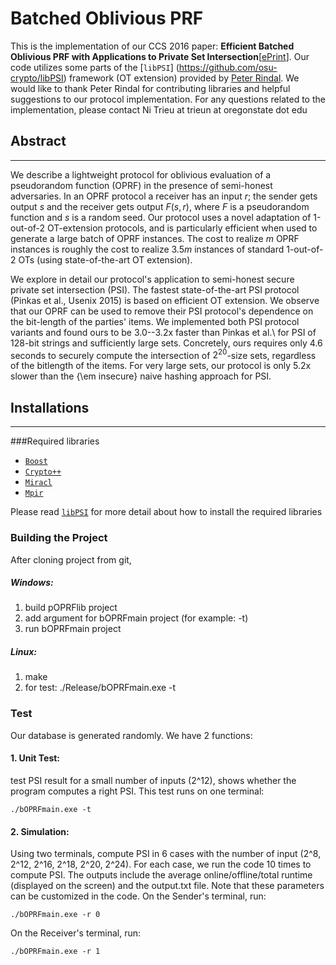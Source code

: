 # Batched Oblivious PRF
This is the implementation of our CCS 2016 paper: **Efficient Batched Oblivious PRF with Applications to Private Set Intersection**[[ePrint](https://eprint.iacr.org/2016/799)]. Our code utilizes some parts of the [`libPSI`] (https://github.com/osu-crypto/libPSI) framework (OT extension) provided by [Peter Rindal](http://web.engr.oregonstate.edu/~rindalp/). We would like to thank Peter Rindal for contributing libraries and helpful suggestions to our protocol implementation. For any questions related to the implementation, please contact Ni Trieu at trieun at oregonstate dot edu

## Abstract
---
We describe a lightweight protocol for oblivious evaluation of a pseudorandom function (OPRF) in the presence of semi-honest adversaries. In an OPRF protocol a receiver has an input $r$; the sender gets output $s$ and the receiver gets output $F(s,r)$, where $F$ is a pseudorandom function and $s$ is a random seed. Our protocol uses a novel adaptation of 1-out-of-2 OT-extension protocols, and is particularly efficient when used to generate a large batch of OPRF instances. The cost to realize $m$ OPRF instances is roughly the cost to realize $3.5 m$ instances of standard 1-out-of-2 OTs (using state-of-the-art OT extension).

We explore in detail our protocol's application to semi-honest secure private set intersection (PSI). The fastest state-of-the-art PSI protocol (Pinkas et al., Usenix 2015) is based on efficient OT extension. We observe that our OPRF can be used to remove their PSI protocol's dependence on the bit-length of the parties' items. We implemented both PSI protocol variants and found ours to be 3.0--3.2x faster than Pinkas et al.\ for PSI of 128-bit strings and sufficiently large sets. Concretely, ours requires only 4.6 seconds to securely compute the intersection of $2^{20}$-size sets, regardless of the bitlength of the items. For very large sets, our protocol is only 5.2x slower than the {\em insecure} naive hashing approach for PSI.

## Installations
---
###Required libraries
  * [`Boost`](https://sourceforge.net/projects/boost/)
  * [`Crypto++`](http://www.cryptopp.com/)
  * [`Miracl`](https://github.com/miracl/MIRACL)
  * [`Mpir`](http://mpir.org/)
  
Please read [`libPSI`](https://github.com/osu-crypto/libPSI) for more detail about how to install the required libraries
### Building the Project
After cloning project from git,
##### Windows:
1. build pOPRFlib project
2. add argument for bOPRFmain project (for example: -t)
3. run bOPRFmain project
 
##### Linux:
1. make
2. for test:
	./Release/bOPRFmain.exe -t
	
### Test
Our database is generated randomly. We have 2 functions: 
#### 1. Unit Test: 
test PSI result for a small number of inputs (2^12), shows whether the program computes a right PSI. This test runs on one terminal:

	./bOPRFmain.exe -t
	
#### 2. Simulation: 
Using two terminals, compute PSI in 6 cases with the number of input (2^8, 2^12, 2^16, 2^18, 2^20, 2^24). For each case, we run the code 10 times to compute PSI. The outputs include the average online/offline/total runtime (displayed on the screen) and the output.txt file. Note that these parameters can be customized in the code.
On the Sender's terminal, run:

	./bOPRFmain.exe -r 0
	
On the Receiver's terminal, run:
	
	./bOPRFmain.exe -r 1
